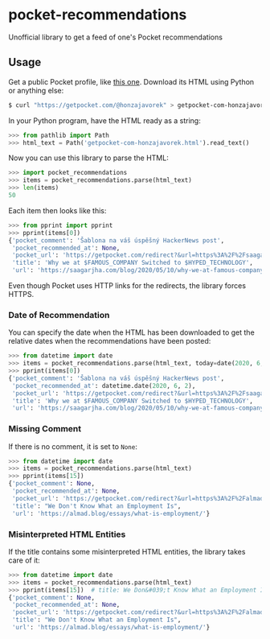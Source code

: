 # pocket-recommendations

Unofficial library to get a feed of one's Pocket recommendations


## Usage

Get a public Pocket profile, like [this one](https://getpocket.com/@honzajavorek). Download its HTML using Python or anything else:

```bash
$ curl "https://getpocket.com/@honzajavorek" > getpocket-com-honzajavorek.html

```

In your Python program, have the HTML ready as a string:

```python
>>> from pathlib import Path
>>> html_text = Path('getpocket-com-honzajavorek.html').read_text()

```

Now you can use this library to parse the HTML:

```python
>>> import pocket_recommendations
>>> items = pocket_recommendations.parse(html_text)
>>> len(items)
50

```

Each item then looks like this:

```python
>>> from pprint import pprint
>>> pprint(items[0])
{'pocket_comment': 'Šablona na váš úspěšný HackerNews post',
 'pocket_recommended_at': None,
 'pocket_url': 'https://getpocket.com/redirect?&url=https%3A%2F%2Fsaagarjha.com%2Fblog%2F2020%2F05%2F10%2Fwhy-we-at-famous-company-switched-to-hyped-technology%2F&h=eff6d8cac22c9b475463d037037b0efdcf44b762c9b0b7913de2104cab5fa67d',
 'title': 'Why we at $FAMOUS_COMPANY Switched to $HYPED_TECHNOLOGY',
 'url': 'https://saagarjha.com/blog/2020/05/10/why-we-at-famous-company-switched-to-hyped-technology/'}

```

Even though Pocket uses HTTP links for the redirects, the library forces HTTPS.


### Date of Recommendation

You can specify the date when the HTML has been downloaded to get the relative dates when the recommendations have been posted:

```python
>>> from datetime import date
>>> items = pocket_recommendations.parse(html_text, today=date(2020, 6, 3))
>>> pprint(items[0])
{'pocket_comment': 'Šablona na váš úspěšný HackerNews post',
 'pocket_recommended_at': datetime.date(2020, 6, 2),
 'pocket_url': 'https://getpocket.com/redirect?&url=https%3A%2F%2Fsaagarjha.com%2Fblog%2F2020%2F05%2F10%2Fwhy-we-at-famous-company-switched-to-hyped-technology%2F&h=eff6d8cac22c9b475463d037037b0efdcf44b762c9b0b7913de2104cab5fa67d',
 'title': 'Why we at $FAMOUS_COMPANY Switched to $HYPED_TECHNOLOGY',
 'url': 'https://saagarjha.com/blog/2020/05/10/why-we-at-famous-company-switched-to-hyped-technology/'}

```


### Missing Comment

If there is no comment, it is set to `None`:

```python
>>> from datetime import date
>>> items = pocket_recommendations.parse(html_text)
>>> pprint(items[15])
{'pocket_comment': None,
 'pocket_recommended_at': None,
 'pocket_url': 'https://getpocket.com/redirect?&url=https%3A%2F%2Falmad.blog%2Fessays%2Fwhat-is-employment%2F&h=ef4216c9df41763fa900b12815a280bf790f50960468a45ebed5f3682156dc6a',
 'title': "We Don't Know What an Employment Is",
 'url': 'https://almad.blog/essays/what-is-employment/'}

```


### Misinterpreted HTML Entities

If the title contains some misinterpreted HTML entities, the library takes care of it:

```python
>>> from datetime import date
>>> items = pocket_recommendations.parse(html_text)
>>> pprint(items[15])  # title: We Don&#039;t Know What an Employment Is
{'pocket_comment': None,
 'pocket_recommended_at': None,
 'pocket_url': 'https://getpocket.com/redirect?&url=https%3A%2F%2Falmad.blog%2Fessays%2Fwhat-is-employment%2F&h=ef4216c9df41763fa900b12815a280bf790f50960468a45ebed5f3682156dc6a',
 'title': "We Don't Know What an Employment Is",
 'url': 'https://almad.blog/essays/what-is-employment/'}

```
